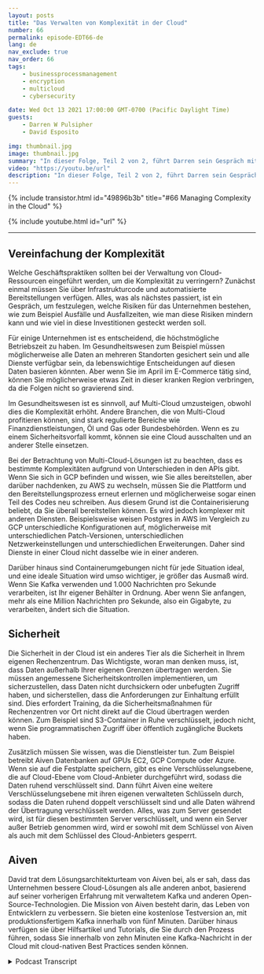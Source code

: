 ```yaml
---
layout: posts
title: "Das Verwalten von Komplexität in der Cloud"
number: 66
permalink: episode-EDT66-de
lang: de
nav_exclude: true
nav_order: 66
tags:
    - businessprocessmanagement
    - encryption
    - multicloud
    - cybersecurity

date: Wed Oct 13 2021 17:00:00 GMT-0700 (Pacific Daylight Time)
guests:
    - Darren W Pulsipher
    - David Esposito

img: thumbnail.jpg
image: thumbnail.jpg
summary: "In dieser Folge, Teil 2 von 2, führt Darren sein Gespräch mit David Esposito, Global Solution Architect, von Aiven fort, über die Beschleunigung der Cloud-Adoption bei gleichzeitiger Reduzierung von Komplexität und Kosten."
video: "https://youtu.be/url"
description: "In dieser Folge, Teil 2 von 2, führt Darren sein Gespräch mit David Esposito, Global Solution Architect, von Aiven fort, über die Beschleunigung der Cloud-Adoption bei gleichzeitiger Reduzierung von Komplexität und Kosten."
---
```


<div>
{% include transistor.html id="49896b3b" title="#66 Managing Complexity in the Cloud" %}

{% include youtube.html id="url" %}
</div>

---

## Vereinfachung der Komplexität

Welche Geschäftspraktiken sollten bei der Verwaltung von Cloud-Ressourcen eingeführt werden, um die Komplexität zu verringern? Zunächst einmal müssen Sie über Infrastrukturcode und automatisierte Bereitstellungen verfügen. Alles, was als nächstes passiert, ist ein Gespräch, um festzulegen, welche Risiken für das Unternehmen bestehen, wie zum Beispiel Ausfälle und Ausfallzeiten, wie man diese Risiken mindern kann und wie viel in diese Investitionen gesteckt werden soll.

Für einige Unternehmen ist es entscheidend, die höchstmögliche Betriebszeit zu haben. Im Gesundheitswesen zum Beispiel müssen möglicherweise alle Daten an mehreren Standorten gesichert sein und alle Dienste verfügbar sein, da lebenswichtige Entscheidungen auf diesen Daten basieren könnten. Aber wenn Sie im April im E-Commerce tätig sind, können Sie möglicherweise etwas Zeit in dieser kranken Region verbringen, da die Folgen nicht so gravierend sind.

Im Gesundheitswesen ist es sinnvoll, auf Multi-Cloud umzusteigen, obwohl dies die Komplexität erhöht. Andere Branchen, die von Multi-Cloud profitieren können, sind stark regulierte Bereiche wie Finanzdienstleistungen, Öl und Gas oder Bundesbehörden. Wenn es zu einem Sicherheitsvorfall kommt, können sie eine Cloud ausschalten und an anderer Stelle einsetzen.

Bei der Betrachtung von Multi-Cloud-Lösungen ist zu beachten, dass es bestimmte Komplexitäten aufgrund von Unterschieden in den APIs gibt. Wenn Sie sich in GCP befinden und wissen, wie Sie alles bereitstellen, aber darüber nachdenken, zu AWS zu wechseln, müssen Sie die Plattform und den Bereitstellungsprozess erneut erlernen und möglicherweise sogar einen Teil des Codes neu schreiben. Aus diesem Grund ist die Containerisierung beliebt, da Sie überall bereitstellen können. Es wird jedoch komplexer mit anderen Diensten. Beispielsweise weisen Postgres in AWS im Vergleich zu GCP unterschiedliche Konfigurationen auf, möglicherweise mit unterschiedlichen Patch-Versionen, unterschiedlichen Netzwerkeinstellungen und unterschiedlichen Erweiterungen. Daher sind Dienste in einer Cloud nicht dasselbe wie in einer anderen.

Darüber hinaus sind Containerumgebungen nicht für jede Situation ideal, und eine ideale Situation wird umso wichtiger, je größer das Ausmaß wird. Wenn Sie Kafka verwenden und 1.000 Nachrichten pro Sekunde verarbeiten, ist Ihr eigener Behälter in Ordnung. Aber wenn Sie anfangen, mehr als eine Million Nachrichten pro Sekunde, also ein Gigabyte, zu verarbeiten, ändert sich die Situation.

## Sicherheit

Die Sicherheit in der Cloud ist ein anderes Tier als die Sicherheit in Ihrem eigenen Rechenzentrum. Das Wichtigste, woran man denken muss, ist, dass Daten außerhalb Ihrer eigenen Grenzen übertragen werden. Sie müssen angemessene Sicherheitskontrollen implementieren, um sicherzustellen, dass Daten nicht durchsickern oder unbefugten Zugriff haben, und sicherstellen, dass die Anforderungen zur Einhaltung erfüllt sind. Dies erfordert Training, da die Sicherheitsmaßnahmen für Rechenzentren vor Ort nicht direkt auf die Cloud übertragen werden können. Zum Beispiel sind S3-Container in Ruhe verschlüsselt, jedoch nicht, wenn Sie programmatischen Zugriff über öffentlich zugängliche Buckets haben.

Zusätzlich müssen Sie wissen, was die Dienstleister tun. Zum Beispiel betreibt Aiven Datenbanken auf GPUs EC2, GCP Compute oder Azure. Wenn sie auf die Festplatte speichern, gibt es eine Verschlüsselungsebene, die auf Cloud-Ebene vom Cloud-Anbieter durchgeführt wird, sodass die Daten ruhend verschlüsselt sind. Dann führt Aiven eine weitere Verschlüsselungsebene mit ihren eigenen verwalteten Schlüsseln durch, sodass die Daten ruhend doppelt verschlüsselt sind und alle Daten während der Übertragung verschlüsselt werden. Alles, was zum Server gesendet wird, ist für diesen bestimmten Server verschlüsselt, und wenn ein Server außer Betrieb genommen wird, wird er sowohl mit dem Schlüssel von Aiven als auch mit dem Schlüssel des Cloud-Anbieters gesperrt.

## Aiven

David trat dem Lösungsarchitekturteam von Aiven bei, als er sah, dass das Unternehmen bessere Cloud-Lösungen als alle anderen anbot, basierend auf seiner vorherigen Erfahrung mit verwaltetem Kafka und anderen Open-Source-Technologien. Die Mission von Aiven besteht darin, das Leben von Entwicklern zu verbessern. Sie bieten eine kostenlose Testversion an, mit produktionsfertigem Kafka innerhalb von fünf Minuten. Darüber hinaus verfügen sie über Hilfsartikel und Tutorials, die Sie durch den Prozess führen, sodass Sie innerhalb von zehn Minuten eine Kafka-Nachricht in der Cloud mit cloud-nativen Best Practices senden können.



<details>
<summary> Podcast Transcript </summary>

<p></p>

</details>
